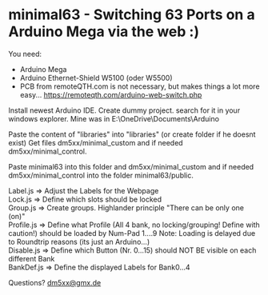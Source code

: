 # minimal63 - Switching 63 Ports on a Arduino Mega via the web :)

You need:
- Arduino Mega
- Arduino Ethernet-Shield W5100 (oder W5500)
- PCB from remoteQTH.com is not necessary, but makes things a lot more easy... https://remoteqth.com/arduino-web-switch.php

Install newest Arduino IDE.
Create dummy project. search for it in your windows explorer. Mine was in E:\OneDrive\Documents\Arduino

Paste the content of "libraries" into "libraries" (or create folder if he doesnt exist)
Get files dm5xx/minimal_custom and if needed dm5xx/minimal_control.

Paste minimal63 into this folder and dm5xx/minimal_custom and if needed dm5xx/minimal_control into the folder minimal63/public.

Label.js => Adjust the Labels for the Webpage<br/>
Lock.js => Define which slots should be locked<br/>
Group.js => Create groups. Highlander principle "There can be only one (on)"<br/>
Profile.js => Define what Profile (All 4 bank, no locking/grouping! Define with caution!) should be loaded by Num-Pad 1....9 Note: Loading is delayed due to Roundtrip reasons (its just an Arduino...)<br/>
Disable.js => Define which Button (Nr. 0...15) should NOT BE visible on each different Bank<br/>
BankDef.js => Define the displayed Labels for Bank0...4<br/>

Questions? dm5xx@gmx.de
